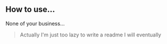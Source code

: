 ## How to use...

None of your business...

> Actually I'm just too lazy to write a readme I will eventually